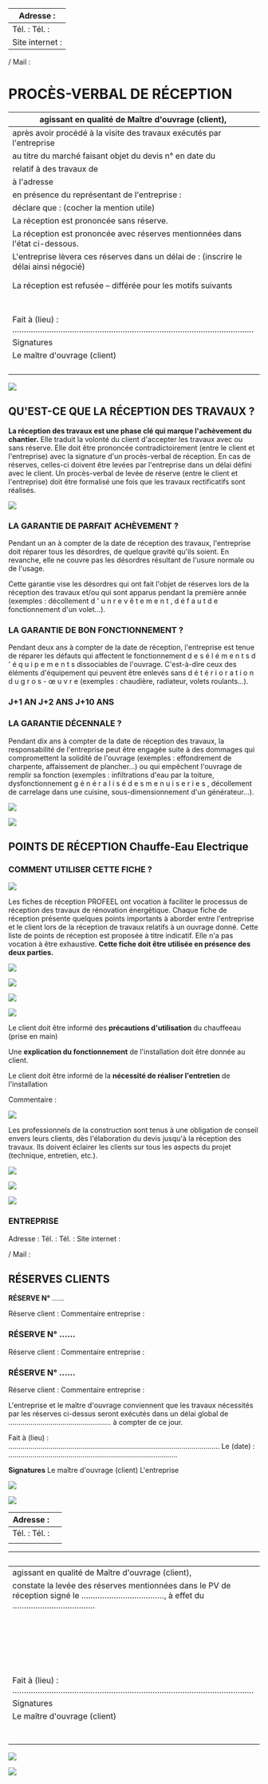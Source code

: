 | Adresse :       |
|-----------------|
| Tél. : Tél. :   |
| Site internet : |

/ Mail :

# PROCÈS-VERBAL DE RÉCEPTION

| agissant en qualité de Maître d'ouvrage (client),                                     |                                          |  |
|---------------------------------------------------------------------------------------|------------------------------------------|--|
| après avoir procédé à la visite des travaux exécutés par l'entreprise<br>             |                                          |  |
| au titre du marché faisant objet du devis n° en date du                               |                                          |  |
| relatif à des travaux de                                                              |                                          |  |
| à l'adresse                                                                           |                                          |  |
| en présence du représentant de l'entreprise :                                         |                                          |  |
| déclare que : (cocher la mention utile)                                               |                                          |  |
| La réception est prononcée sans réserve.                                              |                                          |  |
| La réception est prononcée avec réserves mentionnées dans l'état ci-dessous.          |                                          |  |
| L'entreprise lèvera ces réserves dans un délai de : (inscrire le délai ainsi négocié) |                                          |  |
|                                                                                       |                                          |  |
|                                                                                       |                                          |  |
| La réception est refusée – différée pour les motifs suivants                          |                                          |  |
|                                                                                       |                                          |  |
|                                                                                       |                                          |  |
|                                                                                       |                                          |  |
|                                                                                       |                                          |  |
|                                                                                       |                                          |  |
|                                                                                       |                                          |  |
|                                                                                       |                                          |  |
| Fait à (lieu) : ……………………………………………………………………………………………                                   | Le (date) : ………………………………………………………………………… |  |
| Signatures                                                                            |                                          |  |
| Le maître d'ouvrage (client)                                                          | L'entreprise                             |  |
|                                                                                       |                                          |  |
|                                                                                       |                                          |  |
|                                                                                       |                                          |  |
|                                                                                       |                                          |  |

![](<images/Fiche de réception - Chauffe-eau électrique/_page_0_Picture_5.jpeg>)

## **QU'EST-CE QUE LA RÉCEPTION DES TRAVAUX ?**

**La réception des travaux est une phase clé qui marque l'achèvement du chantier.** Elle traduit la volonté du client d'accepter les travaux avec ou sans réserve. Elle doit être prononcée contradictoirement (entre le client et l'entreprise) avec la signature d'un procès-verbal de réception. En cas de réserves, celles-ci doivent être levées par l'entreprise dans un délai défini avec le client. Un procès-verbal de levée de réserve (entre le client et l'entreprise) doit être formalisé une fois que les travaux rectificatifs sont réalisés.

![](<images/Fiche de réception - Chauffe-eau électrique/_page_1_Figure_2.jpeg>)

### **LA GARANTIE DE PARFAIT ACHÈVEMENT ?**

Pendant un an à compter de la date de réception des travaux, l'entreprise doit réparer tous les désordres, de quelque gravité qu'ils soient. En revanche, elle ne couvre pas les désordres résultant de l'usure normale ou de l'usage.

Cette garantie vise les désordres qui ont fait l'objet de réserves lors de la réception des travaux et/ou qui sont apparus pendant la première année (exemples : décollement d ' u n r e v ê t e m e n t , d é f a u t d e fonctionnement d'un volet...).

### **LA GARANTIE DE BON FONCTIONNEMENT ?**

Pendant deux ans à compter de la date de réception, l'entreprise est tenue de réparer les défauts qui affectent le fonctionnement d e s é l é m e n t s d ' é q u i p e m e n t s dissociables de l'ouvrage. C'est-à-dire ceux des éléments d'équipement qui peuvent être enlevés sans d é t é r i o r a t i o n d u g r o s - œ u v r e (exemples : chaudière, radiateur, volets roulants...).

### **J+1 AN J+2 ANS J+10 ANS**

### **LA GARANTIE DÉCENNALE ?**

Pendant dix ans à compter de la date de réception des travaux, la responsabilité de l'entreprise peut être engagée suite à des dommages qui compromettent la solidité de l'ouvrage (exemples : effondrement de charpente, affaissement de plancher...) ou qui empêchent l'ouvrage de remplir sa fonction (exemples : infiltrations d'eau par la toiture, dysfonctionnement g é n é r a l i s é d e s m e n u i s e r i e s , décollement de carrelage dans une cuisine, sous-dimensionnement d'un générateur…).

![](<images/Fiche de réception - Chauffe-eau électrique/_page_1_Picture_13.jpeg>)

![](<images/Fiche de réception - Chauffe-eau électrique/_page_1_Picture_15.jpeg>)

## POINTS DE RÉCEPTION **Chauffe-Eau Electrique**

### **COMMENT UTILISER CETTE FICHE ?**

![](<images/Fiche de réception - Chauffe-eau électrique/_page_2_Picture_2.jpeg>)

Les fiches de réception PROFEEL ont vocation à faciliter le processus de réception des travaux de rénovation énergétique. Chaque fiche de réception présente quelques points importants à aborder entre l'entreprise et le client lors de la réception de travaux relatifs à un ouvrage donné. Cette liste de points de réception est proposée à titre indicatif. Elle n'a pas vocation à être exhaustive. **Cette fiche doit être utilisée en présence des deux parties.** 

![](<images/Fiche de réception - Chauffe-eau électrique/_page_2_Picture_4.jpeg>)

![](<images/Fiche de réception - Chauffe-eau électrique/_page_2_Picture_5.jpeg>)

![](<images/Fiche de réception - Chauffe-eau électrique/_page_2_Picture_7.jpeg>)

![](<images/Fiche de réception - Chauffe-eau électrique/_page_3_Picture_0.jpeg>)

Le client doit être informé des **précautions d'utilisation** du chauffeeau (prise en main)

Une **explication du fonctionnement** de l'installation doit être donnée au client.

Le client doit être informé de la **nécessité de réaliser l'entretien** de l'installation

Commentaire :

![](<images/Fiche de réception - Chauffe-eau électrique/_page_3_Picture_5.jpeg>)

Les professionnels de la construction sont tenus à une obligation de conseil envers leurs clients, dès l'élaboration du devis jusqu'à la réception des travaux. Ils doivent éclairer les clients sur tous les aspects du projet (technique, entretien, etc.).

![](<images/Fiche de réception - Chauffe-eau électrique/_page_3_Picture_7.jpeg>)

![](<images/Fiche de réception - Chauffe-eau électrique/_page_3_Picture_8.jpeg>)

![](<images/Fiche de réception - Chauffe-eau électrique/_page_3_Picture_9.jpeg>)

### **ENTREPRISE**

Adresse : Tél. : Tél. : Site internet :

/ Mail :

## **RÉSERVES CLIENTS**

**RÉSERVE N°** ……

Réserve client : Commentaire entreprise :

### **RÉSERVE N°** ……

Réserve client : Commentaire entreprise :

### **RÉSERVE N°** ……

Réserve client : Commentaire entreprise :

L'entreprise et le maître d'ouvrage conviennent que les travaux nécessités par les réserves ci-dessus seront exécutés dans un délai global de …………………………………………… à compter de ce jour.

Fait à (lieu) : …………………………………………………………………………………………… Le (date) : …………………………………………………………………………

**Signatures** Le maître d'ouvrage (client) L'entreprise

![](<images/Fiche de réception - Chauffe-eau électrique/_page_4_Picture_18.jpeg>)

![](<images/Fiche de réception - Chauffe-eau électrique/_page_4_Picture_20.jpeg>)

| Adresse :     |  |
|---------------|--|
| Tél. : Tél. : |  |
|               |  |

|                                                                                                                      | Je soussigné, Monsieur/Madame                                                                |  |
|----------------------------------------------------------------------------------------------------------------------|----------------------------------------------------------------------------------------------|--|
| agissant en qualité de Maître d'ouvrage (client),                                                                    |                                                                                              |  |
| constate la levée des réserves mentionnées dans le PV de réception signé le ………………………………, à effet du<br>……………………………… |                                                                                              |  |
|                                                                                                                      | au titre du marché faisant objet du devis n° en date du<br>relatif à                         |  |
|                                                                                                                      | à l'adresse                                                                                  |  |
|                                                                                                                      | en présence du représentant de l'entreprise :                                                |  |
|                                                                                                                      | …………………………………………………………………………………………………………………………………………………………………………………………………………………………………………………… |  |
| Fait à (lieu) : ……………………………………………………………………………………………                                                                  | Le (date) : …………………………………………………………………………                                                     |  |
| Signatures                                                                                                           |                                                                                              |  |
| Le maître d'ouvrage (client)                                                                                         | L'entreprise                                                                                 |  |
|                                                                                                                      |                                                                                              |  |
|                                                                                                                      |                                                                                              |  |
|                                                                                                                      |                                                                                              |  |
|                                                                                                                      |                                                                                              |  |
|                                                                                                                      |                                                                                              |  |
|                                                                                                                      |                                                                                              |  |
|                                                                                                                      |                                                                                              |  |

![](<images/Fiche de réception - Chauffe-eau électrique/_page_5_Picture_5.jpeg>)

![](<images/Fiche de réception - Chauffe-eau électrique/_page_5_Picture_7.jpeg>)